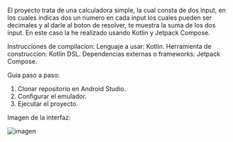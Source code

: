 El proyecto trata de una calculadora simple, la cual consta de dos input, en los cuales indicas dos un numero en cada input los cuales pueden ser decimales y al darle al boton de resolver, te muestra la suma de los dos input. 
En este caso la he realizado usando Kotlin y Jetpack Compose.

Instrucciones de compilacion: 
Lenguaje a usar: Kotlin. 
Herramienta de construccion: Kotlin DSL.
Dependencias externas o frameworks: Jetpack Compose.

Guia paso a paso:
1. Clonar repositorio en Android Studio.
2. Configurar el emulador.
3. Ejecutar el proyecto.

Imagen de la interfaz:

![imagen](https://github.com/user-attachments/assets/c5a5f675-91c3-4527-aa3f-0651ae7dddcb)
